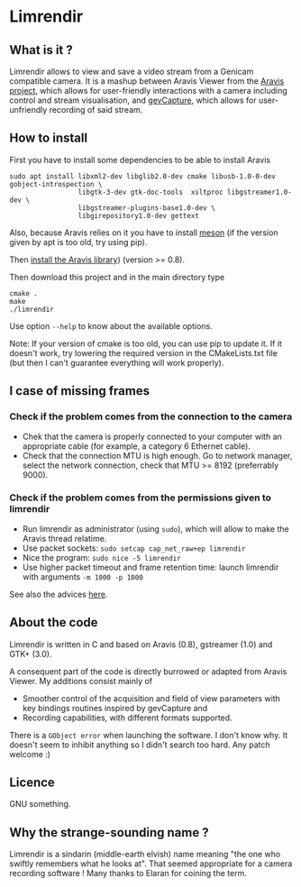 # Limrendir


## What is it ?

Limrendir allows to view and save a video stream from a Genicam compatible camera. 
It is a mashup between Aravis Viewer from the [Aravis project](https://aravisproject.github.io/aravis/), which allows for user-friendly interactions with a camera including control and stream visualisation, and [gevCapture](https://gitlab.com/gevcapture/gevcapture), which allows for user-unfriendly recording of said stream.


## How to install

First you have to install some dependencies to be able to install Aravis

    sudo apt install libxml2-dev libglib2.0-dev cmake libusb-1.0-0-dev gobject-introspection \
                     libgtk-3-dev gtk-doc-tools  xsltproc libgstreamer1.0-dev \
                     libgstreamer-plugins-base1.0-dev \
                     libgirepository1.0-dev gettext

Also, because Aravis relies on it you have to install [meson](https://mesonbuild.com/) (if the version given by apt is too old, try using pip).

Then [install the Aravis library](https://aravisproject.github.io/aravis/building.html)) (version >= 0.8). 

Then download this project and in the main directory type

    cmake .
    make
    ./limrendir

Use option `--help` to know about the available options.

Note: If your version of cmake is too old, you can use pip to update it. If it doesn't work, try lowering the required version in the CMakeLists.txt file (but then I can't guarantee everything will work properly).


## I case of missing frames

### Check if the problem comes from the connection to the camera
* Chek that the camera is properly connected to your computer with an appropriate cable (for example, a category 6 Ethernet cable).
* Check that the connection MTU is high enough. Go to network manager, select the network connection, check that MTU >= 8192 (preferrably 9000).

### Check if the problem comes from the permissions given to limrendir
* Run limrendir as administrator (using `sudo`), which will allow to make the Aravis thread relatime.
* Use packet sockets: `sudo setcap cap_net_raw+ep limrendir`
* Nice the program: `sudo nice -5 limrendir`
* Use higher packet timeout and frame retention time: launch limrendir with arguments `-m 1000 -p 1000`

See also the advices [here](https://aravisproject.github.io/aravis/ethernet.html).


## About the code

Limrendir is written in C and based on Aravis (0.8), gstreamer (1.0) and GTK+ (3.0).

A consequent part of the code is directly burrowed or adapted from Aravis Viewer. My additions consist mainly of 
* Smoother control of the acquisition and field of view parameters with key bindings routines inspired by gevCapture and
* Recording capabilities, with different formats supported.

There is a `GObject error` when launching the software. I don't know why. It doesn't seem to inhibit anything so I didn't search too hard. Any patch welcome :)


## Licence

GNU something.


## Why the strange-sounding name ?

Limrendir is a sindarin (middle-earth elvish) name meaning "the one who swiftly remembers what he looks at". That seemed appropriate for a camera recording software ! Many thanks to Elaran for coining the term.
